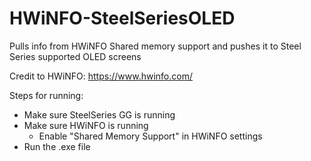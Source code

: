 # HWiNFO-SteelSeriesOLED
Pulls info from HWiNFO Shared memory support and pushes it to Steel Series supported OLED screens

Credit to HWiNFO:
https://www.hwinfo.com/

Steps for running:
- Make sure SteelSeries GG is running
- Make sure HWiNFO is running
  - Enable "Shared Memory Support" in HWiNFO settings
- Run the .exe file    
